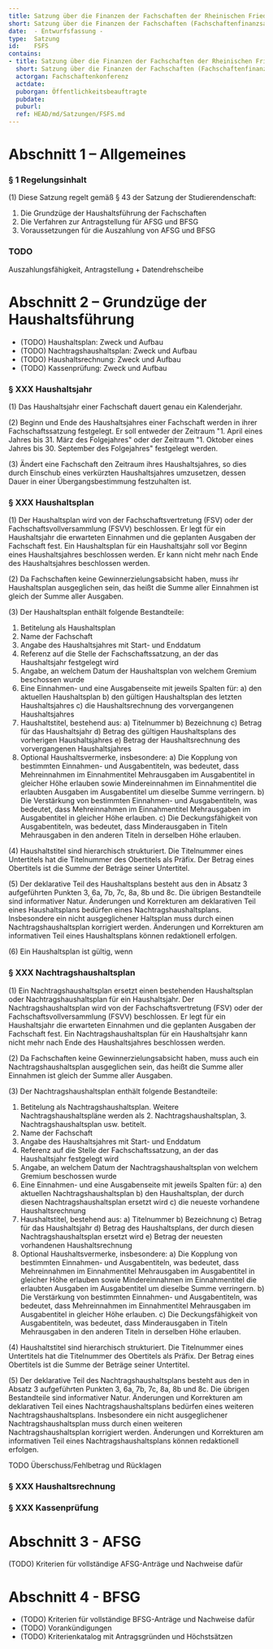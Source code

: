 ```yaml
---
title: Satzung über die Finanzen der Fachschaften der Rheinischen Friedrich-Wilhelms-Universität Bonn (Fachschaftenfinanzsatzung - FSFS)
short: Satzung über die Finanzen der Fachschaften (Fachschaftenfinanzsatzung - FSFS)
date:  - Entwurfsfassung -
type:  Satzung
id:    FSFS
contains:
- title: Satzung über die Finanzen der Fachschaften der Rheinischen Friedrich-Wilhelms-Universität Bonn (Fachschaftenfinanzsatzung - FSFS)
  short: Satzung über die Finanzen der Fachschaften (Fachschaftenfinanzsatzung - FSFS)
  actorgan: Fachschaftenkonferenz
  actdate:
  puborgan: Öffentlichkeitsbeauftragte
  pubdate:
  puburl:
  ref: HEAD/md/Satzungen/FSFS.md
---
```


# Abschnitt 1 – Allgemeines

### § 1 Regelungsinhalt

(1) Diese Satzung regelt gemäß § 43 der Satzung der Studierendenschaft:

1. Die Grundzüge der Haushaltsführung der Fachschaften
2. Die Verfahren zur Antragstellung für AFSG und BFSG
3. Voraussetzungen für die Auszahlung von AFSG und BFSG

### TODO

Auszahlungsfähigkeit, Antragstellung + Datendrehscheibe


# Abschnitt 2 – Grundzüge der Haushaltsführung

- (TODO) Haushaltsplan: Zweck und Aufbau
- (TODO) Nachtragshaushaltsplan: Zweck und Aufbau
- (TODO) Haushaltsrechnung: Zweck und Aufbau
- (TODO) Kassenprüfung: Zweck und Aufbau

### § XXX Haushaltsjahr

(1) Das Haushaltsjahr einer Fachschaft dauert genau ein Kalenderjahr.

(2) Beginn und Ende des Haushaltsjahres einer Fachschaft werden in ihrer Fachschaftssatzung festgelegt.
Er soll entweder der Zeitraum "1. April eines Jahres bis 31. März des Folgejahres" oder der Zeitraum "1. Oktober eines Jahres bis 30. September des Folgejahres" festgelegt werden.

(3) Ändert eine Fachschaft den Zeitraum ihres Haushaltsjahres, so dies durch Einschub eines verkürzten Haushaltsjahres umzusetzen, dessen Dauer in einer Übergangsbestimmung festzuhalten ist.


### § XXX Haushaltsplan

(1) Der Haushaltsplan wird von der Fachschaftsvertretung (FSV) oder der Fachschaftsvollversammlung (FSVV) beschlossen.
Er legt für ein Haushaltsjahr die erwarteten Einnahmen und die geplanten Ausgaben der Fachschaft fest.
Ein Haushaltsplan für ein Haushaltsjahr soll vor Beginn eines Haushaltsjahres beschlossen werden.
Er kann nicht mehr nach Ende des Haushaltsjahres beschlossen werden.

(2) Da Fachschaften keine Gewinnerzielungsabsicht haben, muss ihr Haushaltsplan ausgeglichen sein, das heißt die Summe aller Einnahmen ist gleich der Summe aller Ausgaben.

(3) Der Haushaltsplan enthält folgende Bestandteile:

1. Betitelung als Haushaltsplan
2. Name der Fachschaft
3. Angabe des Haushaltsjahres mit Start- und Enddatum
4. Referenz auf die Stelle der Fachschaftssatzung, an der das Haushaltsjahr festgelegt wird
5. Angabe, an welchem Datum der Haushaltsplan von welchem Gremium beschossen wurde
6. Eine Einnahmen- und eine Ausgabenseite mit jeweils Spalten für:
    a) den aktuellen Haushaltsplan
    b) den gültigen Haushaltsplan des letzten Haushaltsjahres
    c) die Haushaltsrechnung des vorvergangenen Haushaltsjahres
7. Haushaltstitel, bestehend aus:
    a) Titelnummer
    b) Bezeichnung
    c) Betrag für das Haushaltsjahr
    d) Betrag des gültigen Haushaltsplans des vorherigen Haushaltsjahres
    e) Betrag der Haushaltsrechnung des vorvergangenen Haushaltsjahres
8. Optional Haushaltsvermerke, insbesondere:
    a) Die Kopplung von bestimmten Einnahmen- und Ausgabentiteln, was bedeutet, dass Mehreinnahmen im Einnahmentitel Mehrausgaben im Ausgabentitel in gleicher Höhe erlauben sowie Mindereinnahmen im Einnahmentitel die erlaubten Ausgaben im Ausgabentitel um dieselbe Summe verringern.
    b) Die Verstärkung von bestimmten Einnahmen- und Ausgabentiteln, was bedeutet, dass Mehreinnahmen im Einnahmentitel Mehrausgaben im Ausgabentitel in gleicher Höhe erlauben.
    c) Die Deckungsfähigkeit von Ausgabentiteln, was bedeutet, dass Minderausgaben in Titeln Mehrausgaben in den anderen Titeln in derselben Höhe erlauben.

(4) Haushaltstitel sind hierarchisch strukturiert.
Die Titelnummer eines Untertitels hat die Titelnummer des Obertitels als Präfix.
Der Betrag eines Obertitels ist die Summe der Beträge seiner Untertitel.

(5) Der deklarative Teil des Haushaltsplans besteht aus den in Absatz 3 aufgeführten Punkten 3, 6a, 7b, 7c, 8a, 8b und 8c.
Die übrigen Bestandteile sind informativer Natur.
Änderungen und Korrekturen am deklarativen Teil eines Haushaltsplans bedürfen eines Nachtragshaushaltsplans.
Insbesondere ein nicht ausgeglichener Haltsplan muss durch einen Nachtragshaushaltsplan korrigiert werden.
Änderungen und Korrekturen am informativen Teil eines Haushaltsplans können redaktionell erfolgen.

(6) Ein Haushaltsplan ist gültig, wenn


### § XXX Nachtragshaushaltsplan

(1) Ein Nachtragshaushaltsplan ersetzt einen bestehenden Haushaltsplan oder Nachtragshaushaltsplan für ein Haushaltsjahr.
Der Nachtragshaushaltsplan wird von der Fachschaftsvertretung (FSV) oder der Fachschaftsvollversammlung (FSVV) beschlossen.
Er legt für ein Haushaltsjahr die erwarteten Einnahmen und die geplanten Ausgaben der Fachschaft fest.
Ein Nachtragshaushaltsplan für ein Haushaltsjahr kann nicht mehr nach Ende des Haushaltsjahres beschlossen werden.

(2) Da Fachschaften keine Gewinnerzielungsabsicht haben, muss auch ein Nachtragshaushaltsplan ausgeglichen sein, das heißt die Summe aller Einnahmen ist gleich der Summe aller Ausgaben.

(3) Der Nachtragshaushaltsplan enthält folgende Bestandteile:

1. Betitelung als Nachtragshaushaltsplan. Weitere Nachtragshaushaltspläne werden als 2. Nachtragshaushaltsplan, 3. Nachtragshaushaltsplan usw. betitelt.
2. Name der Fachschaft
3. Angabe des Haushaltsjahres mit Start- und Enddatum
4. Referenz auf die Stelle der Fachschaftssatzung, an der das Haushaltsjahr festgelegt wird
5. Angabe, an welchem Datum der Nachtragshaushaltsplan von welchem Gremium beschossen wurde
6. Eine Einnahmen- und eine Ausgabenseite mit jeweils Spalten für:
    a) den aktuellen Nachtragshaushaltsplan
    b) den Haushaltsplan, der durch diesen Nachtragshaushaltsplan ersetzt wird
    c) die neueste vorhandene Haushaltsrechnung
7. Haushaltstitel, bestehend aus:
    a) Titelnummer
    b) Bezeichnung
    c) Betrag für das Haushaltsjahr
    d) Betrag des Haushaltsplans, der durch diesen Nachtragshaushaltsplan ersetzt wird
    e) Betrag der neuesten vorhandenen Haushaltsrechnung
8. Optional Haushaltsvermerke, insbesondere:
    a) Die Kopplung von bestimmten Einnahmen- und Ausgabentiteln, was bedeutet, dass Mehreinnahmen im Einnahmentitel Mehrausgaben im Ausgabentitel in gleicher Höhe erlauben sowie Mindereinnahmen im Einnahmentitel die erlaubten Ausgaben im Ausgabentitel um dieselbe Summe verringern.
    b) Die Verstärkung von bestimmten Einnahmen- und Ausgabentiteln, was bedeutet, dass Mehreinnahmen im Einnahmentitel Mehrausgaben im Ausgabentitel in gleicher Höhe erlauben.
    c) Die Deckungsfähigkeit von Ausgabentiteln, was bedeutet, dass Minderausgaben in Titeln Mehrausgaben in den anderen Titeln in derselben Höhe erlauben.

(4) Haushaltstitel sind hierarchisch strukturiert.
Die Titelnummer eines Untertitels hat die Titelnummer des Obertitels als Präfix.
Der Betrag eines Obertitels ist die Summe der Beträge seiner Untertitel.

(5) Der deklarative Teil des Nachtragshaushaltsplans besteht aus den in Absatz 3 aufgeführten Punkten 3, 6a, 7b, 7c, 8a, 8b und 8c.
Die übrigen Bestandteile sind informativer Natur.
Änderungen und Korrekturen am deklarativen Teil eines Nachtragshaushaltsplans bedürfen eines weiteren Nachtragshaushaltsplans.
Insbesondere ein nicht ausgeglichener Nachtragshaushaltsplan muss durch einen weiteren Nachtragshaushaltsplan korrigiert werden.
Änderungen und Korrekturen am informativen Teil eines Nachtragshaushaltsplans können redaktionell erfolgen.


TODO Überschuss/Fehlbetrag und Rücklagen

### § XXX Haushaltsrechnung


### § XXX Kassenprüfung



# Abschnitt 3 - AFSG

(TODO) Kriterien für vollständige AFSG-Anträge und Nachweise dafür


# Abschnitt 4 - BFSG

- (TODO) Kriterien für vollständige BFSG-Anträge und Nachweise dafür
- (TODO) Vorankündigungen
- (TODO) Kriterienkatalog mit Antragsgründen und Höchstsätzen



